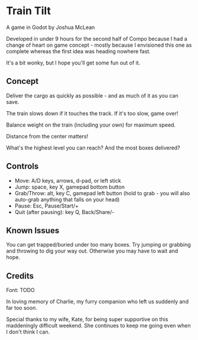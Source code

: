 # Train Tilt

A game in Godot by Joshua McLean

Developed in under 9 hours for the second half of Compo because I had a change
of heart on game concept - mostly because I envisioned this one as complete
whereas the first idea was heading nowhere fast.

It's a bit wonky, but I hope you'll get some fun out of it.

## Concept

Deliver the cargo as quickly as possible - and as much of it as you can save.

The train slows down if it touches the track. If it's too slow, game over!

Balance weight on the train (including your own) for maximum speed.

Distance from the center matters!

What's the highest level you can reach? And the most boxes delivered?

## Controls

- Move: A/D keys, arrows, d-pad, or left stick
- Jump: space, key X, gamepad bottom button
- Grab/Throw: alt, key C, gamepad left button (hold to grab - you will also auto-grab anything that falls on your head)
- Pause: Esc, Pause/Start/+
- Quit (after pausing): key Q, Back/Share/-

## Known Issues

You can get trapped/buried under too many boxes. Try jumping or grabbing and
throwing to dig your way out. Otherwise you may have to wait and hope.

## Credits

Font: TODO

In loving memory of Charlie, my furry companion who left us suddenly and far
too soon.

Special thanks to my wife, Kate, for being super supportive on this maddeningly
difficult weekend. She continues to keep me going even when I don't think I
can.

